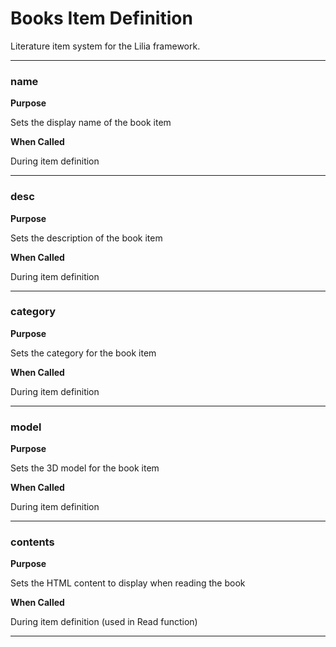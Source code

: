 # Books Item Definition

Literature item system for the Lilia framework.

---

### name

**Purpose**

Sets the display name of the book item

**When Called**

During item definition

---

### desc

**Purpose**

Sets the description of the book item

**When Called**

During item definition

---

### category

**Purpose**

Sets the category for the book item

**When Called**

During item definition

---

### model

**Purpose**

Sets the 3D model for the book item

**When Called**

During item definition

---

### contents

**Purpose**

Sets the HTML content to display when reading the book

**When Called**

During item definition (used in Read function)

---

